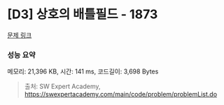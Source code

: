 # [D3] 상호의 배틀필드 - 1873 

[문제 링크](https://swexpertacademy.com/main/code/problem/problemDetail.do?contestProbId=AV5LyE7KD2ADFAXc) 

### 성능 요약

메모리: 21,396 KB, 시간: 141 ms, 코드길이: 3,698 Bytes



> 출처: SW Expert Academy, https://swexpertacademy.com/main/code/problem/problemList.do